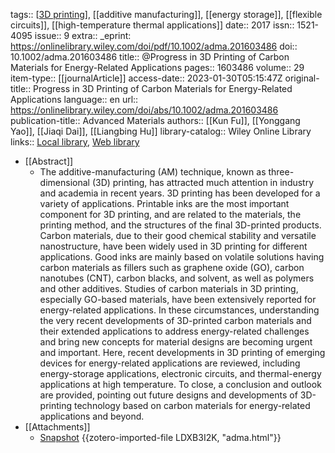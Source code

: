 tags:: [[3D printing]], [[additive manufacturing]], [[energy storage]], [[flexible circuits]], [[high-temperature thermal applications]]
date:: 2017
issn:: 1521-4095
issue:: 9
extra:: _eprint: https://onlinelibrary.wiley.com/doi/pdf/10.1002/adma.201603486
doi:: 10.1002/adma.201603486
title:: @Progress in 3D Printing of Carbon Materials for Energy-Related Applications
pages:: 1603486
volume:: 29
item-type:: [[journalArticle]]
access-date:: 2023-01-30T05:15:47Z
original-title:: Progress in 3D Printing of Carbon Materials for Energy-Related Applications
language:: en
url:: https://onlinelibrary.wiley.com/doi/abs/10.1002/adma.201603486
publication-title:: Advanced Materials
authors:: [[Kun Fu]], [[Yonggang Yao]], [[Jiaqi Dai]], [[Liangbing Hu]]
library-catalog:: Wiley Online Library
links:: [Local library](zotero://select/library/items/PQKCSM56), [Web library](https://www.zotero.org/users/8784047/items/PQKCSM56)

- [[Abstract]]
	- The additive-manufacturing (AM) technique, known as three-dimensional (3D) printing, has attracted much attention in industry and academia in recent years. 3D printing has been developed for a variety of applications. Printable inks are the most important component for 3D printing, and are related to the materials, the printing method, and the structures of the final 3D-printed products. Carbon materials, due to their good chemical stability and versatile nanostructure, have been widely used in 3D printing for different applications. Good inks are mainly based on volatile solutions having carbon materials as fillers such as graphene oxide (GO), carbon nanotubes (CNT), carbon blacks, and solvent, as well as polymers and other additives. Studies of carbon materials in 3D printing, especially GO-based materials, have been extensively reported for energy-related applications. In these circumstances, understanding the very recent developments of 3D-printed carbon materials and their extended applications to address energy-related challenges and bring new concepts for material designs are becoming urgent and important. Here, recent developments in 3D printing of emerging devices for energy-related applications are reviewed, including energy-storage applications, electronic circuits, and thermal-energy applications at high temperature. To close, a conclusion and outlook are provided, pointing out future designs and developments of 3D-printing technology based on carbon materials for energy-related applications and beyond.
- [[Attachments]]
	- [Snapshot](https://onlinelibrary.wiley.com/doi/abs/10.1002/adma.201603486) {{zotero-imported-file LDXB3I2K, "adma.html"}}

[//begin]: # "Autogenerated link references for markdown compatibility"
[3D printing]: <3D Printing> "3D Printing"
[//end]: # "Autogenerated link references"
